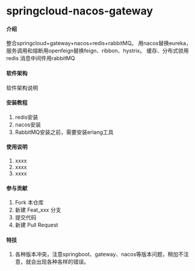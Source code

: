 # springcloud-nacos-gateway

#### 介绍
整合springcloud+gateway+nacos+redis+rabbitMQ。
用nacos替换eureka，服务调用和熔断用openfeign替换feign、ribbon、hystrix。
缓存、分布式锁用redis
消息中间件用rabbitMQ

#### 软件架构
软件架构说明


#### 安装教程

1.  redis安装
2.  nacos安装
3.  RabbitMQ安装之前，需要安装erlang工具

#### 使用说明

1.  xxxx
2.  xxxx
3.  xxxx

#### 参与贡献

1.  Fork 本仓库
2.  新建 Feat_xxx 分支
3.  提交代码
4.  新建 Pull Request


#### 特技

1.  各种版本冲突，注意springboot、gateway、nacos等版本问题，稍加不注意，就会出现各种各样的错误。

